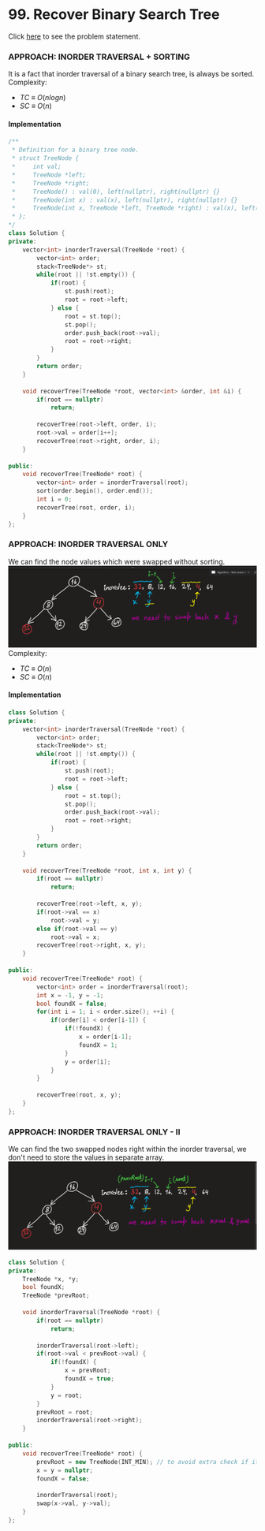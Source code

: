 # 99. Recover Binary Search Tree
Click [here](https://leetcode.com/problems/recover-binary-search-tree/description/) to see the problem statement.   

### APPROACH: INORDER TRAVERSAL + SORTING
It is a fact that inorder traversal of a binary search tree, is always be sorted.   
Complexity:
* $TC\ \equiv\ O(nlogn)$
* $SC\ \equiv\ O(n)$

#### Implementation
```cpp
/**
 * Definition for a binary tree node.
 * struct TreeNode {
 *     int val;
 *     TreeNode *left;
 *     TreeNode *right;
 *     TreeNode() : val(0), left(nullptr), right(nullptr) {}
 *     TreeNode(int x) : val(x), left(nullptr), right(nullptr) {}
 *     TreeNode(int x, TreeNode *left, TreeNode *right) : val(x), left(left), right(right) {}
 * };
*/
class Solution {
private:
    vector<int> inorderTraversal(TreeNode *root) {
        vector<int> order;
        stack<TreeNode*> st;
        while(root || !st.empty()) {
            if(root) {
                st.push(root);
                root = root->left;
            } else {
                root = st.top();
                st.pop();
                order.push_back(root->val);
                root = root->right;
            }
        }
        return order;
    }

    void recoverTree(TreeNode *root, vector<int> &order, int &i) {
        if(root == nullptr)
            return;

        recoverTree(root->left, order, i);
        root->val = order[i++];
        recoverTree(root->right, order, i);
    }

public:
    void recoverTree(TreeNode* root) {
        vector<int> order = inorderTraversal(root);
        sort(order.begin(), order.end());
        int i = 0;
        recoverTree(root, order, i);
    }
};
```

### APPROACH: INORDER TRAVERSAL ONLY
We can find the node values which were swapped without sorting.      
![explanation with image illustration](https://github.com/sahsan73/cp/blob/main/Problems-%26%26-Solutions/LeetCode/assets/images/99-part-1.png)   
Complexity:
* $TC\ \equiv\ O(n)$
* $SC\ \equiv\ O(n)$

#### Implementation
```cpp
class Solution {
private:
    vector<int> inorderTraversal(TreeNode *root) {
        vector<int> order;
        stack<TreeNode*> st;
        while(root || !st.empty()) {
            if(root) {
                st.push(root);
                root = root->left;
            } else {
                root = st.top();
                st.pop();
                order.push_back(root->val);
                root = root->right;
            }
        }
        return order;
    }

    void recoverTree(TreeNode *root, int x, int y) {
        if(root == nullptr)
            return;

        recoverTree(root->left, x, y);
        if(root->val == x)
            root->val = y;
        else if(root->val == y)
            root->val = x;
        recoverTree(root->right, x, y);
    }

public:
    void recoverTree(TreeNode* root) {
        vector<int> order = inorderTraversal(root);
        int x = -1, y = -1;
        bool foundX = false;
        for(int i = 1; i < order.size(); ++i) {
            if(order[i] < order[i-1]) {
                if(!foundX) {
                    x = order[i-1];
                    foundX = 1;
                }
                y = order[i];
            }
        }

        recoverTree(root, x, y);
    }
};
```

### APPROACH: INORDER TRAVERSAL ONLY - II
We can find the two swapped nodes right within the inorder traversal, we don't need to store the values in separate array.   
![explanation with image illustration](https://github.com/sahsan73/cp/blob/main/Problems-%26%26-Solutions/LeetCode/assets/images/99-part-2.png)   

```cpp
class Solution {
private:
    TreeNode *x, *y;
    bool foundX;
    TreeNode *prevRoot;

    void inorderTraversal(TreeNode *root) {
        if(root == nullptr)
            return;
        
        inorderTraversal(root->left);
        if(root->val < prevRoot->val) {
            if(!foundX) {
                x = prevRoot;
                foundX = true;
            }
            y = root;
        }
        prevRoot = root;
        inorderTraversal(root->right);
    }

public:
    void recoverTree(TreeNode* root) {
        prevRoot = new TreeNode(INT_MIN); // to avoid extra check if it is a nullptr
        x = y = nullptr;
        foundX = false;

        inorderTraversal(root);
        swap(x->val, y->val);
    }
};
```
